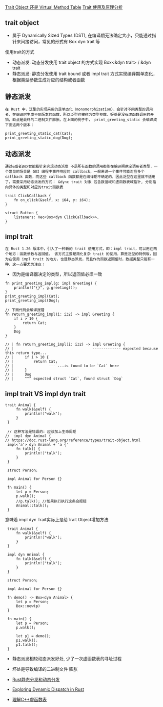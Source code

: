[Trait Object 还是 Virtual Method Table](https://juejin.cn/post/7011317906969460766)
[Trait 使用及原理分析](https://liujiacai.net/blog/2021/04/27/trait-usage/)
## trait object 

* 属于 Dynamically Sized Types (DST), 在编译期无法确定大小，只能通过指针来间接访问，常见的形式有 Box<dyn trait> dyn trait 等

使用trait的方式
* 动态派发:  动态分发使用 trait object 的方式实现 Box<&dyn trait> / &dyn trait
* 静态派发: 静态分发使用 trait bound 或者 impl trait 方式实现编译期单态化，根据类型参数生成对应的结构或者函数

## 静态派发
`在 Rust 中，泛型的实现采用的是单态化（monomorphization），会针对不同类型的调用者，在编译时生成不同版本的函数，所以泛型也被称为类型参数。好处是没有虚函数调用的开销，缺点是最终的二进制文件膨胀。在上面的例子中， print_greeting_static 会编译成下面这两个版本：`
```
print_greeting_static_cat(Cat);
print_greeting_static_dog(Dog);
```


## 动态派发
`
通过&或者Box智能指针来实现动态派发
不是所有函数的调用都能在编译期确定调用者类型，一个常见的场景是 GUI 编程中事件响应的 callback，一般来说一个事件可能对应多个 callback 函数，而这些 callback 函数都是在编译期不确定的，因此泛型在这里就不适用了，需要采用动态派发的方式：
&dync trait 对象 包含数据域和虚函数表域指针, 分别指向具体的类型和对应的trait函数表
`
```
trait ClickCallback {
    fn on_click(&self, x: i64, y: i64);
}

struct Button {
    listeners: Vec<Box<dyn ClickCallback>>,
}
```

## impl trait
`
在 Rust 1.26 版本中，引入了一种新的 trait 使用方式，即：impl trait，可以用在两个地方：函数参数与返回值。 该方式主要是简化复杂 trait 的使用，算是泛型的特例版，因为在使用 impl trait 的地方，也是静态派发，而且作为函数返回值时，数据类型只能有一种，这一点要尤为注意！
`
* 因为是编译器决定的类型，所以返回值必须一致

```
fn print_greeting_impl(g: impl Greeting) {
    println!("{}", g.greeting());
}
print_greeting_impl(Cat);
print_greeting_impl(Dog);

// 下面代码会编译报错
fn return_greeting_impl(i: i32) -> impl Greeting {
    if i > 10 {
        return Cat;
    }
    Dog
}

// | fn return_greeting_impl(i: i32) -> impl Greeting {
// |                                    ------------- expected because this return type...
// |     if i > 10 {
// |         return Cat;
// |                --- ...is found to be `Cat` here
// |     }
// |     Dog
// |     ^^^ expected struct `Cat`, found struct `Dog`
```


## impl trait VS impl dyn trait

```
trait Animal {
     fn walk(&self) {
         println!("walk");
     }
 }
 ​
 // 这种写法是错误的: 应该加上生命周期
//  impl dyn Animal {
// https://doc.rust-lang.org/reference/types/trait-object.html
 impl<'a'> dyn Animal + 'a {'
     fn talk() {
         println!("talk");
     }
 }
 ​
 struct Person;
 ​
 impl Animal for Person {}
 ​
 fn main() {
     let p = Person;
     p.walk();
     //p.talk(); //如果执行执行这条会报错
     Animal::talk();
 }
```
意味着 impl dyn Trait实际上是给Trait Object增加方法
```
 trait Animal {
     fn walk(&self) {
         println!("walk");
     }
 }
 ​
 impl dyn Animal {
     fn talk(&self) {
         println!("talk");
     }
 }
 ​
 struct Person;
 ​
 impl Animal for Person {}
 ​
 fn demo() -> Box<dyn Animal> {
     let p = Person;
     Box::new(p)
 }
 ​
 fn main() {
     let p = Person;
     p.walk();
 ​
     let p1 = demo();
     p1.walk();
     p1.talk();
 }
```

* 静态派发相较动态派发好处, 少了一次虚函数表的寻址过程
* 坏处是导致编译的二进制文件 膨胀
* [Rust静态分发和动态分发](https://zhuanlan.zhihu.com/p/163650432)

* [Exploring Dynamic Dispatch in Rust]( https://alschwalm.com/blog/static/2017/03/07/exploring-dynamic-dispatch-in-rust/)
* [理解C++虚函数表]()
